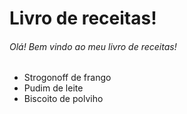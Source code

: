 # Livro de receitas!
###### Olá! Bem vindo ao meu livro de receitas!
* Strogonoff de frango
* Pudim de leite
* Biscoito de polviho

